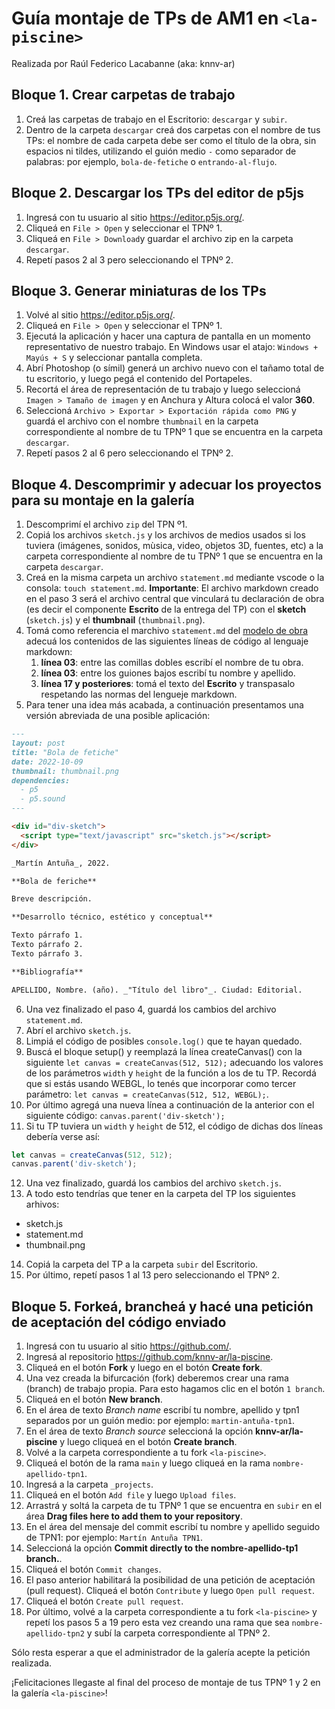 # Guía montaje de TPs de AM1 en `<la-piscine>`

Realizada por Raúl Federico Lacabanne (aka: knnv-ar)

## Bloque 1. Crear carpetas de trabajo

1. Creá las carpetas de trabajo en el Escritorio: `descargar` y `subir`.
2. Dentro de la carpeta `descargar` creá dos carpetas con el nombre de tus TPs: el nombre de cada carpeta debe ser como el título de la obra, sin espacios ni tildes, utilizando el guión medio `-` como separador de palabras: por ejemplo, `bola-de-fetiche` o `entrando-al-flujo`. 

## Bloque 2. Descargar los TPs del editor de p5js

1. Ingresá con tu usuario al sitio https://editor.p5js.org/.
2. Cliqueá en `File > Open` y seleccionar el TPNº 1.
3. Cliqueá en `File > Download`y guardar el archivo zip en la carpeta `descargar`.
4. Repetí pasos 2 al 3 pero seleccionando el TPNº 2.

## Bloque 3. Generar miniaturas de los TPs

1. Volvé al sitio https://editor.p5js.org/.
2. Cliqueá en `File > Open` y seleccionar el TPNº 1.
3. Ejecutá la aplicación y hacer una captura de pantalla en un momento representativo de nuestro trabajo. En Windows usar el atajo: `Windows + Mayús + S` y seleccionar pantalla completa.
4. Abrí Photoshop (o símil) generá un archivo nuevo con el tañamo total de tu escritorio, y luego pegá el contenido del Portapeles.
5. Recortá el área de representación de tu trabajo y luego seleccioná `Imagen > Tamaño de imagen` y en Anchura y Altura colocá el valor **360**.
6. Seleccioná `Archivo > Exportar > Exportación rápida como PNG` y guardá el archivo con el nombre `thumbnail` en la carpeta correspondiente al nombre de tu TPNº 1 que se encuentra en la carpeta `descargar`.
7. Repetí pasos 2 al 6 pero seleccionando el TPNº 2.

## Bloque 4. Descomprimir y adecuar los proyectos para su montaje en la galería

1. Descomprimí el archivo `zip` del TPN º1.
2. Copiá los archivos `sketch.js` y los archivos de medios usados si los tuviera (imágenes, sonidos, mùsica, video, objetos 3D, fuentes, etc) a la carpeta correspondiente al nombre de tu TPNº 1 que se encuentra en la carpeta `descargar`.
3. Creá en la misma carpeta un archivo `statement.md` mediante vscode o la consola: `touch statement.md`. **Importante**: El archivo markdown creado en el paso 3 será el archivo central que vinculará tu declaración de obra (es decir el componente **Escrito** de la entrega del TP) con el **sketch** (`sketch.js`) y el **thumbnail** (`thumbnail.png`).
4. Tomá como referencia el marchivo `statement.md` del [modelo de obra](https://github.com/knnv-ar/la-piscine/tree/main/_projects/modelo-de-obra) adecuá los contenidos de las siguientes líneas de código al lenguaje markdown:
    1.  **línea 03**: entre las comillas dobles escribí el nombre de tu obra.
    2.  **línea 03**: entre los guiones bajos escribí tu nombre y apellido.
    3.  **línea 17 y posteriores**: tomá el texto del **Escrito** y transpasalo respetando las normas del lengueje markdown.
5. Para tener una idea más acabada, a continuación presentamos una versión abreviada de una posible aplicación:

```md
---
layout: post
title: "Bola de fetiche"
date: 2022-10-09
thumbnail: thumbnail.png
dependencies:
  - p5
  - p5.sound
---

<div id="div-sketch">
  <script type="text/javascript" src="sketch.js"></script>
</div>

_Martín Antuña_, 2022.

**Bola de feriche**

Breve descripción.

**Desarrollo técnico, estético y conceptual**

Texto párrafo 1.
Texto párrafo 2.
Texto párrafo 3.

**Bibliografía**

APELLIDO, Nombre. (año). _"Título del libro"_. Ciudad: Editorial.
```

6. Una vez finalizado el paso 4, guardá los cambios del archivo `statement.md`.
7. Abrí el archivo `sketch.js`.
8. Limpiá el código de posibles `console.log()` que te hayan quedado.
9. Buscá el bloque setup() y reemplazá la línea createCanvas() con la siguiente `let canvas = createCanvas(512, 512);` adecuando los valores de los parámetros `width` y `height` de la función a los de tu TP. Recordá que si estás usando WEBGL, lo tenés que incorporar como tercer parámetro: `let canvas = createCanvas(512, 512, WEBGL);`.
10. Por último agregá una nueva línea a continuación de la anterior con el siguiente código: `canvas.parent('div-sketch');`
11. Si tu TP tuviera un `width` y `height` de 512, el código de dichas dos líneas debería verse así:

```js
let canvas = createCanvas(512, 512);
canvas.parent('div-sketch');
```

12. Una vez finalizado, guardá los cambios del archivo `sketch.js`.
13. A todo esto tendrías que tener en la carpeta del TP los siguientes arhivos:

- sketch.js
- statement.md
- thumbnail.png

14. Copiá la carpeta del TP a la carpeta `subir` del Escritorio.
15. Por último, repetí pasos 1 al 13 pero seleccionando el TPNº 2.

## Bloque 5. Forkeá, brancheá y hacé una petición de aceptación del código enviado

1. Ingresá con tu usuario al sitio https://github.com/.
2. Ingresá al repositorio https://github.com/knnv-ar/la-piscine.
3. Cliqueá en el botón **Fork** y luego en el botón **Create fork**.
4. Una vez creada la bifurcación (fork) deberemos crear una rama (branch) de trabajo propia. Para esto hagamos clic en el botón `1 branch`.
5. Cliqueá en el botón **New branch**.
6. En el área de texto _Branch name_ escribí tu nombre, apellido y tpn1 separados por un guión medio: por ejemplo: `martin-antuña-tpn1`.
7. En el área de texto _Branch source_ seleccioná la opción **knnv-ar/la-piscine** y luego cliqueá en el botón **Create branch**.
8. Volvé a la carpeta correspondiente a tu fork `<la-piscine>`.
9. Cliqueá el botón de la rama `main` y luego cliqueá en la rama `nombre-apellido-tpn1`.
10. Ingresá a la carpeta `_projects`.
11. Cliqueá en el botón `Add file` y luego `Upload files`.
14. Arrastrá y soltá la carpeta de tu TPNº 1 que se encuentra en `subir` en el área **Drag files here to add them to your repository**.
15. En el área del mensaje del commit escribí tu nombre y apellido seguido de TPN1: por ejemplo: `Martín Antuña TPN1`.
16. Seleccioná la opción **Commit directly to the nombre-apellido-tp1 branch.**.
17. Cliqueá el botón `Commit changes`.
18. El paso anterior habilitará la posibilidad de una petición de aceptación (pull request). Cliqueá el botón `Contribute` y luego `Open pull request`.
19. Cliqueá el botón `Create pull request`.
20. Por último, volvé a la carpeta correspondiente a tu fork `<la-piscine>` y repetí los pasos 5 a 19 pero esta vez creando una rama que sea `nombre-apellido-tpn2` y subí la carpeta correspondiente al TPNº 2.

Sólo resta esperar a que el administrador de la galería <la-piscine> acepte la petición realizada.

¡Felicitaciones llegaste al final del proceso de montaje de tus TPNº 1 y 2 en la galería `<la-piscine>`!
